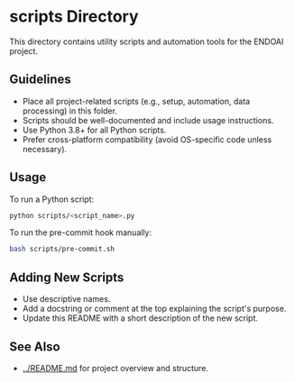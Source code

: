# scripts Directory

This directory contains utility scripts and automation tools for the ENDOAI project.

## Guidelines

- Place all project-related scripts (e.g., setup, automation, data processing) in this folder.
- Scripts should be well-documented and include usage instructions.
- Use Python 3.8+ for all Python scripts.
- Prefer cross-platform compatibility (avoid OS-specific code unless necessary).

## Usage

To run a Python script:
```bash
python scripts/<script_name>.py
```

To run the pre-commit hook manually:
```bash
bash scripts/pre-commit.sh
```

## Adding New Scripts

- Use descriptive names.
- Add a docstring or comment at the top explaining the script's purpose.
- Update this README with a short description of the new script.

## See Also

- [../README.md](../README.md) for project overview and structure.
